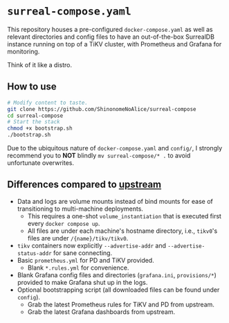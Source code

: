 # `surreal-compose.yaml`
This repository houses a pre-configured `docker-compose.yaml` as well as relevant directories and config files to have an out-of-the-box SurrealDB instance running on top of a TiKV cluster, with Prometheus and Grafana for monitoring.

Think of it like a distro.

## How to use
```sh
# Modify content to taste.
git clone https://github.com/ShinonomeNoAlice/surreal-compose
cd surreal-compose
# Start the stack
chmod +x bootstrap.sh
./bootstrap.sh
```
Due to the ubiquitous nature of `docker-compose.yaml` and `config/`, I strongly recommend you to **NOT** blindly `mv surreal-compose/* .` to avoid unfortunate overwrites.

## Differences compared to [upstream](https://github.com/surrealdb/docker.surrealdb.com)
- Data and logs are volume mounts instead of bind mounts for ease of transitioning to multi-machine deployments.
    - This requires a one-shot `volume_instantiation` that is executed first every `docker compose up`.
    - All files are under each machine's hostname directory, i.e., `tikv0`'s files are under `/{name}/tikv/tikv0`.
- `tikv` containers now explicitly `--advertise-addr` and `--advertise-status-addr` for sane connecting.
- Basic `prometheus.yml` for PD and TiKV provided.
    - Blank `*.rules.yml` for convenience.
- Blank Grafana config files and directories (`grafana.ini`, `provisions/*`) provided to make Grafana shut up in the logs.
- Optional bootstrapping script (all downloaded files can be found under `config`).
    - Grab the latest Prometheus rules for TiKV and PD from upstream.
    - Grab the latest Grafana dashboards from upstream.
    